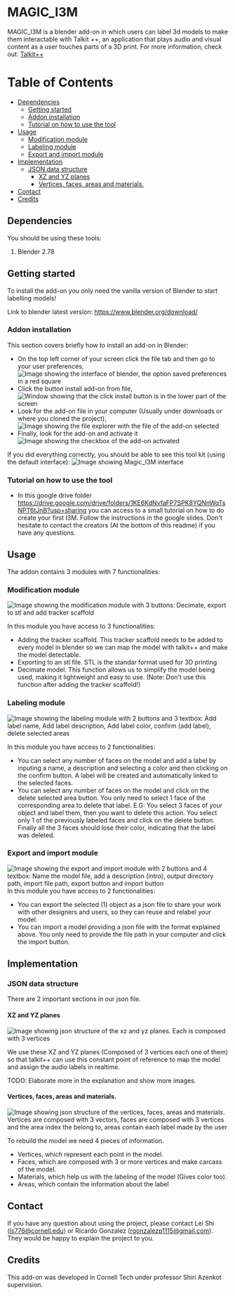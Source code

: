 # MAGIC_I3M
MAGIC_I3M is a blender add-on in which users can label 3d models to make them interactable with Talkit ++, an application that plays audio and visual content as a user touches parts of a 3D print. For more information, check out: [Talkit++](https://github.com/saltfishzzh/Talkit)

Table of Contents
=================
* [Dependencies](#dependencies)
    * [Getting started](#getting-started)
    * [Addon installation](#addon-installation)
    * [Tutorial on how to use the tool](#tutorial-on-how-to-use-the-tool)
* [Usage](#usage)
    * [Modification module](#modification-module)
    * [Labeling module](#labeling-module)
    * [Export and import module](#export-and-import-module)
* [Implementation](#implementation)
    * [JSON data structure](#json-data-structure)
         * [XZ and YZ planes](#xz-and-yz-planes)
         * [Vertices, faces, areas and materials.](#vertices-faces-areas-and-materials)
* [Contact](#contact)
* [Credits](#credits)

## Dependencies

You should be using these tools:

1. Blender 2.78

## Getting started
To install the add-on you only need the vanilla version of Blender to start labelling models!

Link to blender latest version: https://www.blender.org/download/

### Addon installation
This section covers briefly how to install an add-on in Blender:

- On the top left corner of your screen click the file tab and then go to your user preferences, 
![Image showing the interface of blender, the option saved preferences in a red square](demo/Accesstopref.png)
- Click the button install add-on from file, 
![Window showing that the click install button is in the lower part of the screen](demo/Clickinstall.png)
- Look for the add-on file in your computer (Usually under downloads or where you cloned the project), 
![Image showing the file explorer with the file of the add-on selected](demo/finditfolder.png)
- Finally, look for the add-on and activate it 
![Image showing the checkbox of the add-on activated](demo/Finditandactivateit.png)

If you did everything correctly, you should be able to see this tool kit (using the default interface):
![Image showing Magic_I3M interface](demo/magic.png)

### Tutorial on how to use the tool
- In this google drive folder https://drive.google.com/drive/folders/1KE6KdNvfaFP7SPK8YQNnWqTsNPT6tJnB?usp=sharing you can access to a small tutorial on how to do create your first I3M. Follow the instructions in the google slides. Don't hesitate to contact the creators (At the bottom of this readme) if you have any questions.

## Usage

The addon contains 3 modules with 7 functionalities:

### Modification module
![Image showing the modification module with 3 buttons: Decimate, export to stl and add tracker scaffold](demo/modification.png)

In this module you have access to 3 functionalities:
- Adding the tracker scaffold. This tracker scaffold needs to be added to every model in blender so we can map the model with talkit++ and make the model detectable.
- Exporting to an stl file. STL is the standar format used for 3D printing
- Decimate model. This function allows us to simplify the model being used, making it lightweight and easy to use. (Note: Don't use this function after adding the tracker scaffold!)

### Labeling module
![Image showing the labeling module with 2 buttons and 3 textbox: Add label name, Add label description, Add label color, confirm (add label), delete selected areas](demo/labeling.png)

In this module you have access to 2 functionalities:
- You can select any number of faces on the model and add a label by inputing a name, a description and selecting a color and then clicking on the confirm button. A label will be created and automatically linked to the selected faces.
- You can select any number of faces on the model and click on the delete selected area button. You only need to select 1 face of the corresponding area to delete that label. E.G: You select 3 faces of your object and label them, then you want to delete this action. You select only 1 of the previously labeled faces and click on the delete button. Finally all the 3 faces should lose their color, indicating that the label was deleted.

### Export and import module
![Image showing the export and import module with 2 buttons and 4 textbox: Name the model file, add a description (intro), output directory path, import file path, export button and import button](demo/exportimport.png)
In this module you have access to 2 functionalities:
- You can export the selected (1) object as a json file to share your work with other designers and users, so they can reuse and relabel your model.
- You can import a model providing a json file with the format explained above. You only need to provide the file path in your computer and click the import button.

## Implementation
### JSON data structure
There are 2 important sections in our json file.
#### XZ and YZ planes
![Image showing json structure of the xz and yz planes. Each is composed with 3 vertices](demo/xzyz.png)

We use these XZ and YZ planes (Composed of 3 vertices each one of them) so that talkit++ can use this constant point of reference to map the model and assign the audio labels in realtime.

TODO: Elaborate more in the explanation and show more images.
#### Vertices, faces, areas and materials.
![Image showing json structure of the vertices, faces, areas and materials. Vertices are composed with 3 vectors, faces are composed with 3 vertices and the area index the belong to, areas contain each label made by the user](demo/rebuildmodel.png)

To rebuild the model we need 4 pieces of information. 
- Vertices, which represent each point in the model. 
- Faces, which are composed with 3 or more vertices and make carcass of the model. 
- Materials, which help us with the labeling of the model (Gives color too). 
- Areas, which contain the information about the label

## Contact

If you have any question about using the project, please contact Lei Shi (ls776@cornell.edu) or Ricardo Gonzalez (rgonzalezp1115@gmail.com). They would be happy to explain the project to you.	

## Credits
This add-on was developed in Cornell Tech under professor Shiri Azenkot supervision.
